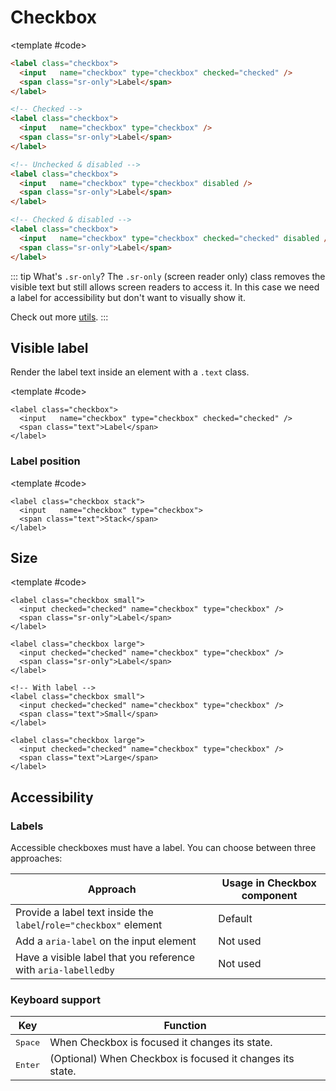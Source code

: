 <script setup>
import Example from "../../.vitepress/theme/app/components/Example.vue";
import Baseline from "../../.vitepress/theme/app/components/Baseline.vue";
</script>

# Checkbox

<Example direction="row">
<template #example>
  <label class="checkbox">
   <input name="checkbox" type="checkbox" checked="checked">
    <span class="sr-only">Label</span>
  </label>

  <label class="checkbox">
   <input name="checkbox" type="checkbox">
    <span class="sr-only">Label</span>
   </label>

  <label class="checkbox">
   <input name="checkbox" type="checkbox" disabled>
    <span class="sr-only">Label</span>
   </label>

  <label class="checkbox">
   <input name="checkbox" type="checkbox" checked="checked" disabled>
  <span class="sr-only">Label</span>
</label>
</template>

<template #code>

<!-- prettier-ignore -->
```html
<label class="checkbox">
  <input   name="checkbox" type="checkbox" checked="checked" />
  <span class="sr-only">Label</span>
</label>

<!-- Checked -->
<label class="checkbox">
  <input   name="checkbox" type="checkbox" />
  <span class="sr-only">Label</span>
</label>

<!-- Unchecked & disabled -->
<label class="checkbox">
  <input   name="checkbox" type="checkbox" disabled />
  <span class="sr-only">Label</span>
</label>

<!-- Checked & disabled -->
<label class="checkbox">
  <input   name="checkbox" type="checkbox" checked="checked" disabled />
  <span class="sr-only">Label</span>
</label>
```

</template>

</Example>

::: tip What's `.sr-only`?
The `.sr-only` (screen reader only) class removes the visible text but still allows screen readers to
access it. In this case we need a label for accessibility but don't want to visually show it.

Check out more [utils](/components/utils).
:::

## Visible label

Render the label text inside an element with a `.text` class.

<Example direction="column" centered>
<template #example>
    <label class="checkbox">
      <input   name="checkbox" type="checkbox" checked="checked">
      <span class="text">Choice A</span>
    </label>

  <label class="checkbox">
    <input   name="checkbox" type="checkbox">
    <span class="text">Long text dolor amet mustache knausgaard +1, blue bottle waistcoat tbh semiotics artisan synth stumptown gastropub cornhole celiac swag.</span>
  </label>

  <label class="checkbox">
    <input   name="checkbox" type="checkbox" disabled>
    <span clas="text">Disabled</span>
  </label>

  <label class="checkbox">
    <input  name="checkbox" type="checkbox" checked="checked" disabled>
    <span class="text">Checked and disabled</span>
  </label>

</template>

<template #code>

```html{3}
<label class="checkbox">
  <input   name="checkbox" type="checkbox" checked="checked" />
  <span class="text">Label</span>
</label>

```

</template>
</Example>

### Label position

<Example direction="row" exampleClass="gap-l">
<template #example>
  <label class="checkbox">
    <input   name="checkbox" type="checkbox">
    <span class="text">Default</span>
  </label>

  <label class="checkbox stack">
    <input   name="checkbox" type="checkbox">
    <span class="text">Stack</span>
  </label>

</template>

<template #code>

```html{1}
<label class="checkbox stack">
  <input   name="checkbox" type="checkbox">
  <span class="text">Stack</span>
</label>

```

</template>
</Example>

## Size

<Example direction="column" exampleClass="gap-l" centered>
<template #example>
   <div class="row">
   <label class="checkbox small">
      <input name="checkbox" type="checkbox" checked="checked">
      <span class="sr-only">Label</span>
  </label>
  <label class="checkbox">
     <input   name="checkbox" type="checkbox" checked="checked">
     <span class="sr-only">Label</span>
  </label>
  <label class="checkbox large">
     <input name="checkbox" type="checkbox" checked="checked">
     <span class="sr-only">Label</span>
  </label>
   </div>

   <div class="row">
    <label class="checkbox small">
      <input name="checkbox" type="checkbox" checked="checked">
      <span class="text">Small</span>
    </label>
    <label class="checkbox">
      <input   name="checkbox" type="checkbox" checked="checked">
      <span class="text">Default</span>
    </label>
    <label class="checkbox large">
      <input name="checkbox" type="checkbox" checked="checked">
      <span class="text">Large</span>
    </label>
   </div>
</template>

<template #code>

```html{1,6,12,17}
<label class="checkbox small">
  <input checked="checked" name="checkbox" type="checkbox" />
  <span class="sr-only">Label</span>
</label>

<label class="checkbox large">
  <input checked="checked" name="checkbox" type="checkbox" />
  <span class="sr-only">Label</span>
</label>

<!-- With label -->
<label class="checkbox small">
  <input checked="checked" name="checkbox" type="checkbox" />
  <span class="text">Small</span>
</label>

<label class="checkbox large">
  <input checked="checked" name="checkbox" type="checkbox" />
  <span class="text">Large</span>
</label>
```

</template>
</Example>

## Accessibility

### Labels

Accessible checkboxes must have a label. You can choose between three approaches:

| Approach                                                          | Usage in Checkbox component |
| ----------------------------------------------------------------- | --------------------------- |
| Provide a label text inside the `label`/`role="checkbox"` element | Default                     |
| Add a `aria-label` on the input element                           | Not used                    |
| Have a visible label that you reference with `aria-labelledby`    | Not used                    |

### Keyboard support

| Key              | Function                                                  |
| ---------------- | --------------------------------------------------------- |
| <kbd>Space</kbd> | When Checkbox is focused it changes its state.            |
| <kbd>Enter</kbd> | (Optional) When Checkbox is focused it changes its state. |
